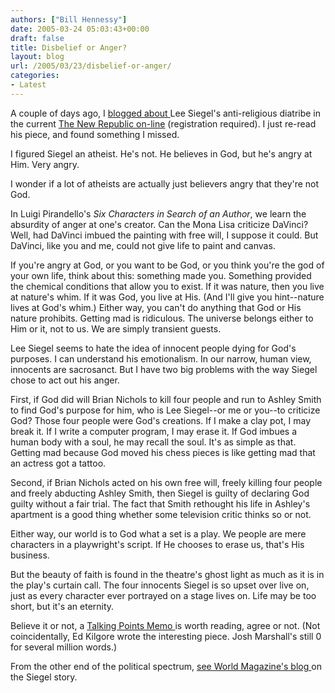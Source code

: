 ```yaml
---
authors: ["Bill Hennessy"]
date: 2005-03-24 05:03:43+00:00
draft: false
title: Disbelief or Anger?
layout: blog
url: /2005/03/23/disbelief-or-anger/
categories:
- Latest
---
```


A couple of days ago, I [blogged about ](https://www.hennessysview.com/?p=618)Lee Siegel's anti-religious diatribe in the current [The New Republic on-line](https://tnr.com/doc.mhtml?i=w050321&s=siegel032105) (registration required).  I just re-read his piece, and found something I missed.

I figured Siegel an atheist.  He's not.  He believes in God, but he's angry at Him.  Very angry.

I wonder if a lot of atheists are actually just believers angry that they're not God.

In Luigi Pirandello's _Six Characters in Search of an Author_, we learn the absurdity of anger at one's creator.  Can the Mona Lisa criticize DaVinci?   Well, had DaVinci imbued the painting with free will, I suppose it could.  But DaVinci, like you and me, could not give life to paint and canvas.

If you're angry at God, or you want to be God, or you think you're the god of your own life, think about this:  something made you.  Something provided the chemical conditions that  allow you to exist.  If it was nature, then you live at  nature's whim.  If it was God, you live at His.  (And I'll give you hint--nature lives at God's whim.)  Either way, you can't do anything that God or His nature prohibits.  Getting mad is ridiculous.  The universe belongs either to Him or it, not to us.  We are simply transient guests.

Lee Siegel seems to hate the idea of innocent people dying for God's purposes.  I can understand his emotionalism.  In our narrow, human view, innocents are sacrosanct.  But I have two big problems with the way Siegel chose to act out his anger.

<!-- more -->
First, if God did will Brian Nichols to kill four people and run to Ashley Smith to find God's purpose for him, who is Lee Siegel--or me or you--to criticize God?  Those four people were God's creations.  If I make a clay pot, I may break it.  If I write a computer program, I may erase it.  If God imbues a human body with a  soul, he may recall the soul.  It's as simple as that.  Getting mad because God moved his chess pieces is like getting mad that an actress got a tattoo.

Second, if Brian Nichols acted on his own free will, freely killing four people and freely abducting Ashley Smith, then Siegel is guilty of declaring God guilty without a fair trial.  The fact that Smith rethought his life in Ashley's apartment is a good thing whether some television critic thinks so or not.

Either way, our world is to God what a set is a play.  We people are mere characters in a playwright's script.  If He chooses to erase us, that's His business.

But the beauty of faith is found in the theatre's ghost light as much as it is in the play's curtain call.  The four innocents Siegel is so upset over live on, just as every character ever portrayed on a stage lives on.  Life may be too short, but it's an eternity.

Believe it or not, a [Talking Points Memo ](https://www.talkingpointsmemo.com/archives/week_2005_03_20.php#005205)is worth reading, agree or not.  (Not coincidentally, Ed Kilgore wrote the interesting piece.  Josh Marshall's still 0 for several million words.)

From the other end of the political spectrum, [see World Magazine's blog ](https://www.worldmagblog.com/blog/archives/013516.html)on the Siegel story.


